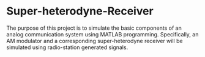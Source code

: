 # Super-heterodyne-Receiver
The purpose of this project is to simulate the basic components of an analog communication system using MATLAB programming. Specifically, an AM modulator and a corresponding super-heterodyne receiver will be simulated using radio-station generated signals.
